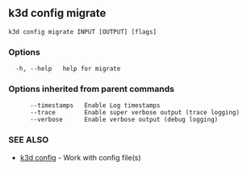 ## k3d config migrate



```
k3d config migrate INPUT [OUTPUT] [flags]
```

### Options

```
  -h, --help   help for migrate
```

### Options inherited from parent commands

```
      --timestamps   Enable Log timestamps
      --trace        Enable super verbose output (trace logging)
      --verbose      Enable verbose output (debug logging)
```

### SEE ALSO

* [k3d config](k3d_config.md)	 - Work with config file(s)

